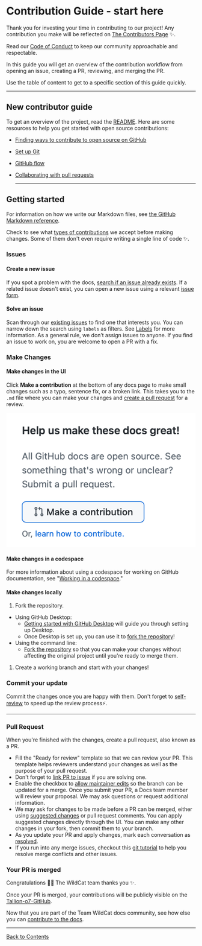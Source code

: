 # Contribution Guide - start here<!-- omit in toc -->

Thank you for investing your time in contributing to our project! Any contribution you make will be reflected on [The Contributors Page](./Contributors.md) :sparkles:.

Read our [Code of Conduct](./CODE_OF_CONDUCT.md) to keep our community approachable and respectable.

In this guide you will get an overview of the contribution workflow from opening an issue, creating a PR, reviewing, and merging the PR.

Use the table of content to get to a specific section of this guide quickly.

---

## New contributor guide

To get an overview of the project, read the [README](README.md). Here are some resources to help you get started with open source contributions:

- [Finding ways to contribute to open source on GitHub](https://docs.github.com/en/get-started/exploring-projects-on-github/finding-ways-to-contribute-to-open-source-on-github)
- [Set up Git](https://docs.github.com/en/get-started/quickstart/set-up-git)
- [GitHub flow](https://docs.github.com/en/get-started/quickstart/github-flow)
- [Collaborating with pull requests](https://docs.github.com/en/github/collaborating-with-pull-requests)
  
    ---

## Getting started

For information on how we write our Markdown files, see [the GitHub Markdown reference](https://github.com/github/docs/blob/main/contributing/content-markup-reference.md).

Check to see what [types of contributions](./CONTRIBUTIONS.md) we accept before making changes. Some of them don't even require writing a single line of code :sparkles:.

### Issues

#### Create a new issue

If you spot a problem with the docs, [search if an issue already exists](https://github.com/Tallion-07/Tallion-o7-GitHub/issues). If a related issue doesn't exist, you can open a new issue using a relevant [issue form](https://github.com/Tallion-07/Tallion-o7-GitHub/issues/new/choose).

#### Solve an issue

Scan through our [existing issues](https://github.com/Tallion-07/Tallion-o7-GitHub/issues) to find one that interests you. You can narrow down the search using `labels` as filters. See [Labels](/Docs/Contributions.md#using-labels) for more information. As a general rule, we don’t assign issues to anyone. If you find an issue to work on, you are welcome to open a PR with a fix.

### Make Changes

#### Make changes in the UI

Click **Make a contribution** at the bottom of any docs page to make small changes such as a typo, sentence fix, or a broken link. This takes you to the `.md` file where you can make your changes and [create a pull request](https://github.com/Tallion-07/Tallion-o7-GitHub/pulls) for a review.

 ![image |100](./images/contribution_cta.png)

#### Make changes in a codespace

For more information about using a codespace for working on GitHub documentation, see "[Working in a codespace](https://github.com/github/docs/blob/main/contributing/codespace.md)."

#### Make changes locally

1. Fork the repository.

- Using GitHub Desktop:
  - [Getting started with GitHub Desktop](https://docs.github.com/en/desktop/installing-and-configuring-github-desktop/getting-started-with-github-desktop) will guide you through setting up Desktop.
  - Once Desktop is set up, you can use it to [fork the repository](https://docs.github.com/en/desktop/contributing-and-collaborating-using-github-desktop/cloning-and-forking-repositories-from-github-desktop)!
- Using the command line:
  - [Fork the repository](https://docs.github.com/en/github/getting-started-with-github/fork-a-repo#fork-an-example-repository) so that you can make your changes without affecting the original project until you're ready to merge them.

1. Create a working branch and start with your changes!

### Commit your update

Commit the changes once you are happy with them. Don't forget to [self-review](/Docs/Self-review.md) to speed up the review process:zap:.

---

### Pull Request

When you're finished with the changes, create a pull request, also known as a PR.

- Fill the "Ready for review" template so that we can review your PR. This template helps reviewers understand your changes as well as the purpose of your pull request.
- Don't forget to [link PR to issue](https://docs.github.com/en/issues/tracking-your-work-with-issues/linking-a-pull-request-to-an-issue) if you are solving one.
- Enable the checkbox to [allow maintainer edits](https://docs.github.com/en/github/collaborating-with-issues-and-pull-requests/allowing-changes-to-a-pull-request-branch-created-from-a-fork) so the branch can be updated for a merge.
Once you submit your PR, a Docs team member will review your proposal. We may ask questions or request additional information.
- We may ask for changes to be made before a PR can be merged, either using [suggested changes](https://docs.github.com/en/github/collaborating-with-issues-and-pull-requests/incorporating-feedback-in-your-pull-request) or pull request comments. You can apply suggested changes directly through the UI. You can make any other changes in your fork, then commit them to your branch.
- As you update your PR and apply changes, mark each conversation as [resolved](https://docs.github.com/en/github/collaborating-with-issues-and-pull-requests/commenting-on-a-pull-request#resolving-conversations).
- If you run into any merge issues, checkout this [git tutorial](https://github.com/skills/resolve-merge-conflicts) to help you resolve merge conflicts and other issues.

### Your PR is merged

Congratulations :tada::tada: The WildCat team thanks you :sparkles:.

Once your PR is merged, your contributions will be publicly visible on the [Tallion-o7-GitHub](https://github.com/Tallion-07/Tallion-o7-GitHub/graphs/contributors).

Now that you are part of the Team WildCat docs community, see how else you can [contribute to the docs](./Contributing.md).

---

[Back to Contents](/README.md#contents)
